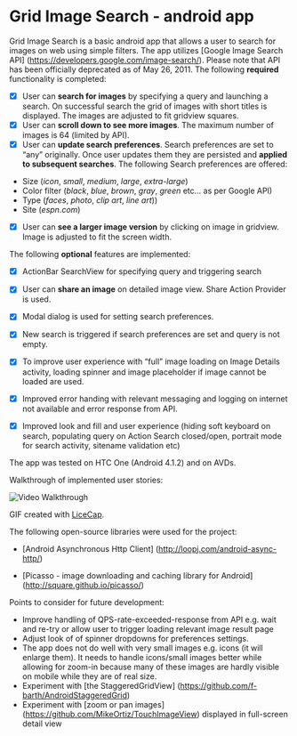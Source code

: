 Grid Image Search - android app
================

Grid Image Search is a basic android app that allows a user to search for images on web using simple filters. The app utilizes [Google Image Search API] (https://developers.google.com/image-search/). Please note that API has been officially deprecated as of May 26, 2011.
The following **required** functionality is completed:
* [x]	User can **search for images** by specifying a query and launching a search. On successful search the grid of images with short titles is displayed. The images are adjusted to fit gridview squares.
* [x]	User can **scroll down to see more images**. The maximum number of images is 64 (limited by API).
* [x]	User can **update search preferences**. Search preferences are set to “any” originally. Once user updates them they are persisted and  **applied to subsequent searches**. The following Search preferences are offered:
  * Size (_icon_, _small_, _medium_, _large_, _extra-large_)
  * Color filter (_black_, _blue_, _brown_, _gray_, _green_ etc... as per Google API)
  * Type (_faces_, _photo_, _clip art_, _line art_))
  * Site (_espn.com_)
* [x]	User can **see a larger image version** by clicking on image in gridview. Image is adjusted to fit the screen width.

The following **optional** features are implemented:
* [x]	ActionBar SearchView for specifying query and triggering search
* [x]	User can **share an image** on detailed image view. Share Action Provider is used.
* [x]	Modal dialog is used for setting search preferences.
* [x]	New search is triggered if search preferences are set and query is not empty.
* [x]	To improve user experience with “full” image loading on Image Details activity, loading spinner and image placeholder if image cannot be loaded are used.
* [x]	Improved error handing with relevant messaging and logging on internet not available and error response from API.
* [x]	Improved look and fill and user experience (hiding soft keyboard on search, populating query on Action Search closed/open, portrait mode for search activity, sitename validation etc)


The app was tested on HTC One (Android 4.1.2) and on AVDs.

Walkthrough of implemented user stories:


![Video Walkthrough](grid_image_search_app_demo.gif)

GIF created with [LiceCap](http://www.cockos.com/licecap/).


The following open-source libraries were used for the project:
-	[Android Asynchronous Http Client] (http://loopj.com/android-async-http/)

-	[Picasso - image downloading and caching library for Android] (http://square.github.io/picasso/)

Points to consider for future development:
-	Improve handling of QPS-rate-exceeded-response from API e.g. wait and re-try or allow user to trigger loading relevant image result page
-	Adjust look of of spinner dropdowns for preferences settings.
-	The app does not do well with very small images e.g. icons (it will enlarge them). It needs to handle icons/small images better while allowing for zoom-in because many of these images are hardly visible on mobile while they are of real size.
-	Experiment with [the StaggeredGridView] (https://github.com/f-barth/AndroidStaggeredGrid)
-	Experiment with [zoom or pan images]  (https://github.com/MikeOrtiz/TouchImageView) displayed in full-screen detail view

